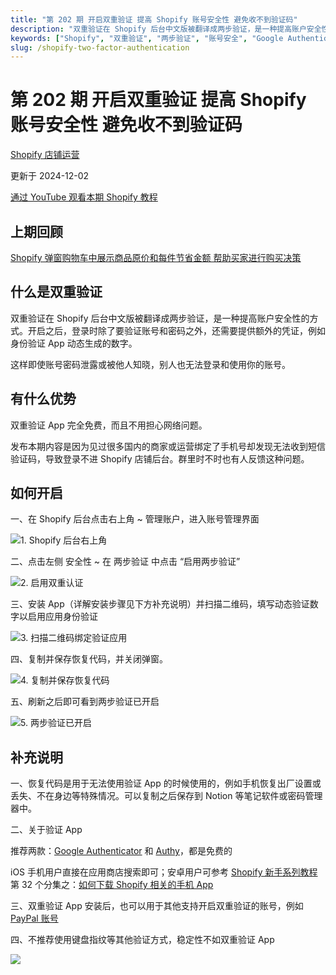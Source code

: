```yaml
---
title: "第 202 期 开启双重验证 提高 Shopify 账号安全性 避免收不到验证码"
description: "双重验证在 Shopify 后台中文版被翻译成两步验证，是一种提高账户安全性的方式。开启之后，登录时除了要验证账号和密码之外，还需要提供额外的凭证，例如身份验证 App 动态生成的数字。"
keywords: ["Shopify", "双重验证", "两步验证", "账号安全", "Google Authenticator", "Authy"]
slug: /shopify-two-factor-authentication
---
```


# 第 202 期 开启双重验证 提高 Shopify 账号安全性 避免收不到验证码

[Shopify 店铺运营](https://shopify2006.com/tag/shopify-dian-pu-yun-ying/)

更新于 2024-12-02

[通过 YouTube 观看本期 Shopify 教程](https://youtu.be/OjrgAYWq1XM?si=s7fqy6x4pHPDKTb0)

## 上期回顾

[Shopify 弹窗购物车中展示商品原价和每件节省金额 帮助买家进行购买决策](https://www.bilibili.com/video/BV1aM4m1Q7K7/?share_source=copy_web)

## 什么是双重验证

双重验证在 Shopify 后台中文版被翻译成两步验证，是一种提高账户安全性的方式。开启之后，登录时除了要验证账号和密码之外，还需要提供额外的凭证，例如身份验证 App 动态生成的数字。

这样即使账号密码泄露或被他人知晓，别人也无法登录和使用你的账号。

## 有什么优势

双重验证 App 完全免费，而且不用担心网络问题。

发布本期内容是因为见过很多国内的商家或运营绑定了手机号却发现无法收到短信验证码，导致登录不进 Shopify 店铺后台。群里时不时也有人反馈这种问题。

## 如何开启

一、在 Shopify 后台点击右上角 ~ 管理账户，进入账号管理界面

![1. Shopify 后台右上角](https://shopify2006.com/content/images/2024/04/1.-Shopify------.webp)

二、点击左侧 安全性 ~ 在 两步验证 中点击 “启用两步验证”

![2. 启用双重认证](https://shopify2006.com/content/images/2024/04/2.-------.webp)

三、安装 App（详解安装步骤见下方补充说明）并扫描二维码，填写动态验证数字以启用应用身份验证

![3. 扫描二维码绑定验证应用](https://shopify2006.com/content/images/2024/04/3.------------.webp)

四、复制并保存恢复代码，并关闭弹窗。

![4. 复制并保存恢复代码](https://shopify2006.com/content/images/2024/04/4.----------.webp)

五、刷新之后即可看到两步验证已开启

![5. 两步验证已开启](https://shopify2006.com/content/images/2024/04/5.--------.webp)

## 补充说明

一、恢复代码是用于无法使用验证 App 的时候使用的，例如手机恢复出厂设置或丢失、不在身边等特殊情况。可以复制之后保存到 Notion 等笔记软件或密码管理器中。

二、关于验证 App

推荐两款：[Google Authenticator](https://play.google.com/store/apps/details?id=com.google.android.apps.authenticator2) 和 [Authy](https://play.google.com/store/apps/details?id=com.authy.authy)，都是免费的

iOS 手机用户直接在应用商店搜索即可；安卓用户可参考 [Shopify 新手系列教程](https://shopify2006.com/shopify-tutorial-for-beginners) 第 32 个分集之：[如何下载 Shopify 相关的手机 App](https://www.bilibili.com/video/BV1eY411p7xT?p=35)

三、双重验证 App 安装后，也可以用于其他支持开启双重验证的账号，例如 [PayPal 账号](https://shopify2006.com/paypal-card-checkout-for-shopify/)

四、不推荐使用键盘指纹等其他验证方式，稳定性不如双重验证 App

![](https://shopify2006.com/assets/built/shopify2006.ico?v=aabb52b010)